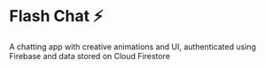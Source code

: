 


# Flash Chat ⚡️

A chatting app with creative animations and UI, authenticated using Firebase and data stored on Cloud Firestore






